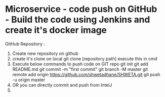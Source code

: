 # Microservice - code push on GitHub - Build the code using Jenkins and create it's docker image

GitHub Repository :
1. Create new repository on github
2. create it's clone on local
    git clone [repository path] execute this in cmd 
3. Execute below commands to push code on GIT repo
   git init
   git add README.md
   git commit -m "first commit"
   git branch -M master
   git remote add origin https://github.com/shwetadhane/SHWETA.git
   git push -u origin master
4. OR you can directly commit and push from IntelJ
5. 